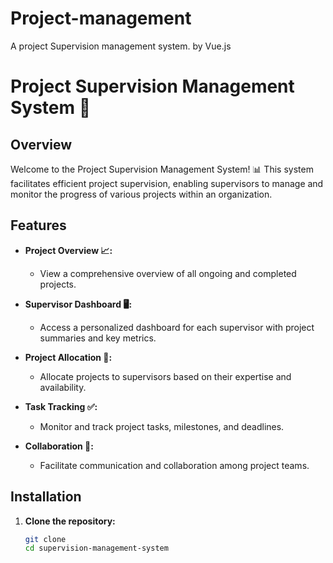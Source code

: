 # Project-management 
 A project Supervision management system. by Vue.js

# Project Supervision Management System 🚀

## Overview

Welcome to the Project Supervision Management System! 📊 This system facilitates efficient project supervision, enabling supervisors to manage and monitor the progress of various projects within an organization.

## Features

- **Project Overview 📈:**
  - View a comprehensive overview of all ongoing and completed projects.

- **Supervisor Dashboard 🖥️:**
  - Access a personalized dashboard for each supervisor with project summaries and key metrics.

- **Project Allocation 🔄:**
  - Allocate projects to supervisors based on their expertise and availability.

- **Task Tracking ✅:**
  - Monitor and track project tasks, milestones, and deadlines.

- **Collaboration 🤝:**
  - Facilitate communication and collaboration among project teams.

## Installation

1. **Clone the repository:**
   ```bash
   git clone 
   cd supervision-management-system
